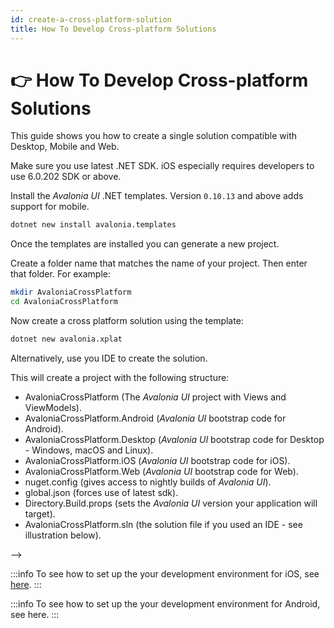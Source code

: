 ```yaml
---
id: create-a-cross-platform-solution
title: How To Develop Cross-platform Solutions
---
```



# 👉 How To Develop Cross-platform Solutions

This guide shows you how to create a single solution compatible with Desktop, Mobile and Web.

Make sure you use latest .NET SDK. iOS especially requires developers to use 6.0.202 SDK or above.

Install the _Avalonia UI_ .NET templates. Version `0.10.13` and above adds support for mobile.

```bash
dotnet new install avalonia.templates
```

Once the templates are installed you can generate a new project.

Create a folder name that matches the name of your project. Then enter that folder. For example:

```bash
mkdir AvaloniaCrossPlatform
cd AvaloniaCrossPlatform
```

Now create a cross platform solution using the template:

```bash
dotnet new avalonia.xplat
```

Alternatively, use you IDE to create the solution.

This will create a project with the following structure:

* AvaloniaCrossPlatform (The _Avalonia UI_ project with Views and ViewModels).
* AvaloniaCrossPlatform.Android (_Avalonia UI_ bootstrap code for Android).
* AvaloniaCrossPlatform.Desktop (_Avalonia UI_ bootstrap code for Desktop - Windows, macOS and Linux).
* AvaloniaCrossPlatform.iOS (_Avalonia UI_ bootstrap code for iOS).
* AvaloniaCrossPlatform.Web (_Avalonia UI_ bootstrap code for Web).
* nuget.config (gives access to nightly builds of _Avalonia UI_).
* global.json (forces use of latest sdk).
* Directory.Build.props (sets the _Avalonia UI_ version your application will target).
* AvaloniaCrossPlatform.sln (the solution file if you used an IDE - see illustration below).

<!--<!--<figure><img src="/img/gitbook-import/assets/image (7).png" alt=""><figcaption></figcaption></figure>-->-->

:::info
To see how to set up the your development environment for iOS, see [here](ios/setting-up-your-developer-environment-for-ios.md).
:::

:::info
To see how to set up the your development environment for Android, see here.
:::
